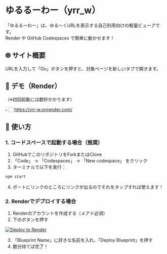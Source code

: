 # ゆるるーわー（yrr_w）

「ゆるるーわー」は、ゆる〜くURLを表示する自己利用向けの軽量ビューアです。  
Render や GitHub Codespaces で簡単に動かせます！


    
## 🌐 サイト概要

URLを入力して「Go」ボタンを押すと、対象ページを新しいタブで開きます。  


## 🚀 デモ（Render）

（※初回起動には数秒かかります）

👉🏻 https://yrr-w.onrender.com/

## 🔧 使い方

### 1. コードスペースで起動する場合（推奨）

1. GitHubでこのリポジトリをForkまたはClone
2. 「Code」 → 「Codespaces」 → 「New codespace」 をクリック
3. ターミナルで以下を実行：

```bash
npm start
```
4. ポートにリンクのところにリンクが出るのでそれをタップすれば使えます！

### 2. Renderでデプロイする場合

1. Renderのアカウントを作成する（メアド必須）
2. 下のボタンを押す

[![Deploy to Render](https://render.com/images/deploy-to-render-button.svg)](https://render.com/deploy?repo=https://github.com/mer0w0/yrr_w)

3. 「Blueprint Name」に好きな名前を入れ、「Deploy Blueprint」を押す
5. 数分待てば完了！

